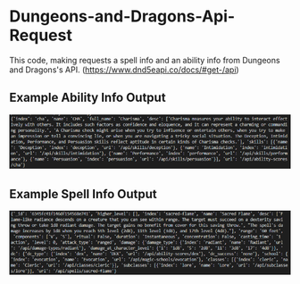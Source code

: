 # Dungeons-and-Dragons-Api-Request
 
This code, making requests a spell info and an ability info from Dungeons and Dragons's API. (https://www.dnd5eapi.co/docs/#get-/api)

## Example Ability Info Output
![Ex1](https://github.com/Rekl0w/Dungeons-and-Dragons-Api-Request/blob/main/img/FirstRequest.png)

## Example Spell Info Output
![Ex2](https://github.com/Rekl0w/Dungeons-and-Dragons-Api-Request/blob/main/img/SecondRequest.png)